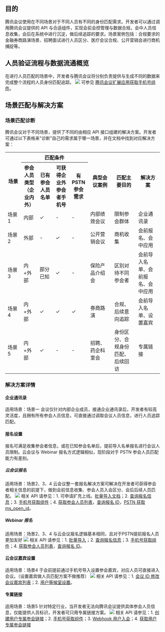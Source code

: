 ## 目的
腾讯会议使用在不同场景对于不同人员有不同的身份匹配需求。开发者可以通过调用腾讯会议提供的 API 与合适组件，实现会前会控管理与数据合规，会中人员信息收集，会后在系统中进行沉淀，做后续追踪的要求。场景案例包括：合规要求的金融券商路演场景、招聘面试进行人员区分、医疗会议合规、公开营销会进行商机捕捉等。


## 人员验证流程与数据流通概览
在进行人员匹配的场景中，开发者与腾讯会议将分别负责提供与生成不同的数据来完成整个流程的人员身份匹配追踪。
![](https://qcloudimg.tencent-cloud.cn/raw/c722613337dcccdc6a98d47e5f6bdb63.png)
可参见 [腾讯会议扩展应用获取手机号组件](https://docs.qq.com/doc/DRlZ6UkJOZnVDeGtq)。

## 场景匹配与解决方案
### 场景匹配诊断
腾讯会议对于不同场景，提供了不同的由相应 API 接口组建的解决方案。开发者可通过以下表格来“诊断”自己的需求属于哪一场景，并在文档中找到对应解决方案：
<table>
 <tr>
      <th width="10%" rowspan='2'>场景</td>
      <th width="10%" colspan="4">匹配条件</td>
       <th width="15%" rowspan='2'>典型会议案例</td>
       <th width="15%" rowspan='2'>匹配主要目的</td>
       <th width="15%" rowspan='2'>解决方案</td>
 </tr>
  <tr>
      <th width="10%" >参会人员类型（企业内外）</td>
      <th width="10%" >已有参会人员名单</td>
      <th width="10%" >可获得企业外参会者手机号</td>
       <th width="10%" >有 PSTN 参会需求</td>
 </tr>
 <tr>
      <td>场景1</td>
      <td>内部</td>
      <td>&#10003;</td>
      <td>-</td>
      <td>-</td>
      <td>内部绩效会议</td>
      <td>限制参会群体</td>
      <td>企业通讯录</td>
</tr>
   <tr>
      <td>场景2</td>
      <td>外部</td>
      <td>-</td>
      <td>&#10003;</td>
      <td>-</td>
      <td>公开营销会议</td>
      <td>商机收集</td>
      <td>会前报名、会中应用</td>
</tr>
   <tr>
      <td>场景3</td>
      <td>内+外部</td>
      <td>部分已知</td>
      <td>&#10003;</td>
      <td>-</td>
      <td>保险产品介绍会</td>
      <td>区别对待不同参会者</td>
      <td>会前导入名单、会前报名、会中应用</td>
</tr>
   <tr>
      <td>场景4</td>
      <td>内+外部</td>
      <td>&#10003;</td>
      <td>&#10003;</td>
      <td>&#10003;</td>
      <td>券商路演</td>
      <td>合规、后续意向追踪</td>
      <td>会前导入名单、设置嘉宾</td>
</tr>
   <tr>
      <td>场景5</td>
      <td>内+外部</td>
      <td>&#10003;</td>
      <td>-</td>
      <td>-</td>
      <td>招聘、药企科室会</td>
      <td>身份区分、合规身份匹配、后续回访</td>
      <td>专属链接</td>
</tr>
</table>

### 解决方案详情
#### 企业通讯录
适用场景：场景一
会议仅针对内部企业成员，接通企业通讯录后，开发者有较高灵活度，且拥有所有参会人员信息，可直接通过调取会议人员信息，进行人员追踪匹配。

#### 报名设置
报名可满足收集参会者信息，或在已知参会名单后，提前导入名单报名进行会议人员限制。云会议与 Webinar 报名方式逻辑相似，现阶段对于 PSTN 参会人员匹配能力有差别。

##### 云会议报名
适用场景：场景2、3、4
云会议整一套报名解决方案可解决在开发者可获得参会者相关信息的前提下，做到会前信息收集、参会人员入会区分、会后后续人员匹配。
![](https://qcloudimg.tencent-cloud.cn/raw/5e965ad15b83f5377d9a1982f28dc5ca.png)
 相关 API 请参见：1. 可申请扩充上线。[批量导入文档](https://cloud.tencent.com/document/product/1095/67898)；2. [查询报名信息](https://cloud.tencent.com/document/product/1095/64011)；3. [手机号获取组件](https://docs.qq.com/doc/DRlZ6UkJOZnVDeGtq)；4. [获取参会人员列表](https://cloud.tencent.com/document/product/1095/42701)，[查询报名 ID](https://cloud.tencent.com/document/product/1095/71935)，[PSTN 获取 ms_open_id](https://cloud.tencent.com/document/product/1095/80578)。
 
 ##### Webinar 报名
适用场景：场景2、3、4
与云会议报名逻辑基本相同，且对于PSTN提前报名人员更加友好
![](https://qcloudimg.tencent-cloud.cn/raw/dc96a44d66b17536398ca3e32c28e968.png)
相关 API 请参见：1. [批量导入](https://cloud.tencent.com/document/product/1095/67920)；2. [查询报名信息](https://cloud.tencent.com/document/product/1095/62022)；3. [手机号获取组件](https://docs.qq.com/doc/DRlZ6UkJOZnVDeGtq)；4. [获取参会人员列表](https://cloud.tencent.com/document/product/1095/42701)，[查询报名 ID](https://cloud.tencent.com/document/product/1095/71938)。

#### 云会议嘉宾设置
适用场景：场景4
于会前提前通过手机号导入设置参会嘉宾，对应人员可直接进入会议。（设置嘉宾做人员匹配方案不做推荐）
![](https://qcloudimg.tencent-cloud.cn/raw/310376616402e3f3d00ac9e34d38e107.png)
相关 API 请参见：1. [会议 ID 修改会议嘉宾列表](https://cloud.tencent.com/document/product/1095/54310)；2. [用户等候室设置](https://cloud.tencent.com/document/product/1095/57954)。

#### 专属链接
适用场景：场景5
针对特定行业，当开发者无法向腾讯会议提供具体参会人员信息，仅能提供人员标识，开发者可只用专属链接方案。
![](https://qcloudimg.tencent-cloud.cn/raw/8170e2ee864d9b9b83cd7b4d4abe0f43.png)
相关 API 请参见：1. [创建用户专属参会链接](https://cloud.tencent.com/document/product/1095/64850)；2. [手机号获取组件](https://docs.qq.com/doc/DRlZ6UkJOZnVDeGtq)；3. [Webhook 用户入会](https://cloud.tencent.com/document/product/1095/51620)；4. [获取用户专属参会链接](https://cloud.tencent.com/document/product/1095/64851)
